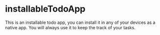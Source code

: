 # installableTodoApp
This is an installable todo app, you can install it in any of your devices as a native app. You will always use it to keep the track of your tasks.

